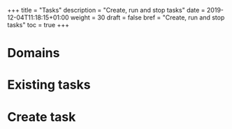 +++
title = "Tasks"
description = "Create, run and stop tasks"
date = 2019-12-04T11:18:15+01:00
weight = 30
draft = false
bref = "Create, run and stop tasks"
toc = true
+++

# Domains

# Existing tasks

# Create task
